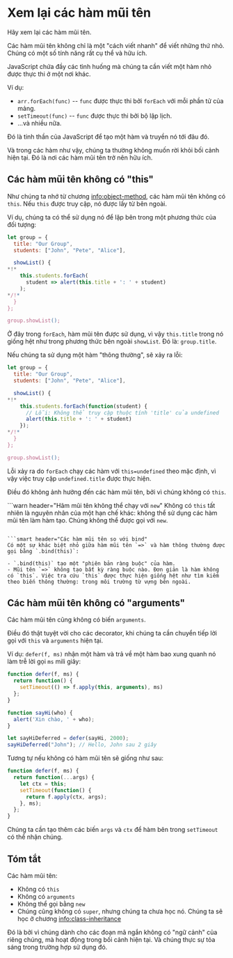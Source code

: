 # Xem lại các hàm mũi tên

Hãy xem lại các hàm mũi tên.

Các hàm mũi tên không chỉ là một "cách viết nhanh" để viết những thứ nhỏ. Chúng có một số tính năng rất cụ thể và hữu ích.

JavaScript chứa đầy các tình huống mà chúng ta cần viết một hàm nhỏ được thực thi ở một nơi khác.

Ví dụ:

- `arr.forEach(func)` -- `func` được thực thi bởi `forEach` với mỗi phần tử của mảng.
- `setTimeout(func)` -- `func` được thực thi bởi bộ lập lịch.
- ...và nhiều nữa.

Đó là tinh thần của JavaScript để tạo một hàm và truyền nó tới đâu đó.

Và trong các hàm như vậy, chúng ta thường không muốn rời khỏi bối cảnh hiện tại. Đó là nơi các hàm mũi tên trở nên hữu ích.

## Các hàm mũi tên không có "this"

Như chúng ta nhớ từ chương <info:object-method>, các hàm mũi tên không có `this`. Nếu `this` được truy cập, nó được lấy từ bên ngoài.

Ví dụ, chúng ta có thể sử dụng nó để lặp bên trong một phương thức của đối tượng:

```js run
let group = {
  title: "Our Group",
  students: ["John", "Pete", "Alice"],

  showList() {
*!*
    this.students.forEach(
      student => alert(this.title + ': ' + student)
    );
*/!*
  }
};

group.showList();
```

Ở đây trong `forEach`, hàm mũi tên được sử dụng, vì vậy `this.title` trong nó giống hệt như trong phương thức bên ngoài `showList`. Đó là: `group.title`.

Nếu chúng ta sử dụng một hàm "thông thường", sẽ xảy ra lỗi:

```js run
let group = {
  title: "Our Group",
  students: ["John", "Pete", "Alice"],

  showList() {
*!*
    this.students.forEach(function(student) {
      // Lỗi: Không thể truy cập thuộc tính 'title' của undefined
      alert(this.title + ': ' + student)
    });
*/!*
  }
};

group.showList();
```

Lỗi xảy ra do `forEach` chạy các hàm với `this=undefined` theo mặc định, vì vậy việc truy cập `undefined.title` được thực hiện.

Điều đó không ảnh hưởng đến các hàm mũi tên, bởi vì chúng không có `this`.

```warn header="Hãm mũi tên không thể chạy với `new`"
Không có `this` tất nhiên là nguyên nhân của một hạn chế khác: không thể sử dụng các hàm mũi tên làm hàm tạo. Chúng không thể được gọi với `new`.
```

```smart header="Các hàm mũi tên so với bind"
Có một sự khác biệt nhỏ giữa hàm mũi tên `=>` và hàm thông thường được gọi bằng `.bind(this)`:

- `.bind(this)` tạo một "phiên bản ràng buộc" của hàm.
- Mũi tên `=>` không tạo bất kỳ ràng buộc nào. Đơn giản là hàm không có `this`. Việc tra cứu `this` được thực hiện giống hệt như tìm kiếm theo biến thông thường: trong môi trường từ vựng bên ngoài.
```

## Các hàm mũi tên không có "arguments"

Các hàm mũi tên cũng không có biến `arguments`.

Điều đó thật tuyệt vời cho các decorator, khi chúng ta cần chuyển tiếp lời gọi với `this` và `arguments` hiện tại.

Ví dụ: `defer(f, ms)` nhận một hàm và trả về một hàm bao xung quanh nó làm trễ lời gọi `ms` mili giây:

```js run
function defer(f, ms) {
  return function() {
    setTimeout(() => f.apply(this, arguments), ms)
  };
}

function sayHi(who) {
  alert('Xin chào, ' + who);
}

let sayHiDeferred = defer(sayHi, 2000);
sayHiDeferred("John"); // Hello, John sau 2 giây
```

Tương tự nếu không có hàm mũi tên sẽ giống như sau:

```js
function defer(f, ms) {
  return function(...args) {
    let ctx = this;
    setTimeout(function() {
      return f.apply(ctx, args);
    }, ms);
  };
}
```

Chúng ta cần tạo thêm các biến `args` và `ctx` để hàm bên trong `setTimeout` có thể nhận chúng.

## Tóm tắt

Các hàm mũi tên:

- Không có `this`
- Không có `arguments`
- Không thể gọi bằng `new`
- Chúng cũng không có `super`, nhưng chúng ta chưa học nó. Chúng ta sẽ học ở chương <info:class-inheritance>

Đó là bởi vì chúng dành cho các đoạn mã ngắn không có "ngữ cảnh" của riêng chúng, mà hoạt động trong bối cảnh hiện tại. Và chúng thực sự tỏa sáng trong trường hợp sử dụng đó.
